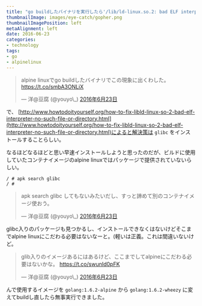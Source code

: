 ```yaml
---
title: "go buildしたバイナリを実行したら'/lib/ld-linux.so.2: bad ELF interpreter: No such file or directory'エラーが出た"
thumbnailImage: images/eye-catch/gopher.png
thumbnailImagePosition: left
metaAlignment: left
date: 2016-06-23
categories:
- technology
tags:
- go
- alpinelinux
---
```


<blockquote class="twitter-tweet" data-lang="ja"><p lang="ja" dir="ltr">alpine linuxでgo buildしたバイナリでこの現象に出くわした。 <a href="https://t.co/smbA3ONLiX">https://t.co/smbA3ONLiX</a></p>&mdash; 洋@豆腐 (@youyo\_) <a href="https://twitter.com/youyo_/status/745799897186631681">2016年6月23日</a></blockquote>
<script async src="//platform.twitter.com/widgets.js" charset="utf-8"></script></p>
<!--more-->

で、 [http://www.howtodoityourself.org/how-to-fix-libld-linux-so-2-bad-elf-interpreter-no-such-file-or-directory.html](http://www.howtodoityourself.org/how-to-fix-libld-linux-so-2-bad-elf-interpreter-no-such-file-or-directory.html)によると解決策は `glibc` をインストールすることらしい。  
  
なるほどなるほどと思い早速インストールしようと思ったのだが、ビルドに使用していたコンテナイメージのalpine linuxではパッケージで提供されていないらしい。

```
/ # apk search glibc
/ #
```

<blockquote class="twitter-tweet" data-lang="ja"><p lang="ja" dir="ltr">apk search glibc してもないみたいだし、すっと諦めて別のコンテナイメージ使おう。</p>&mdash; 洋@豆腐 (@youyo\_) <a href="https://twitter.com/youyo_/status/745800315899764736">2016年6月23日</a></blockquote>
<script async src="//platform.twitter.com/widgets.js" charset="utf-8"></script>

glibc入りのパッケージも見つかるし、インストールできなくはないけどそこまでalpine linuxにこだわる必要はないなーと。(軽いは正義。これは間違いないけど。

<blockquote class="twitter-tweet" data-lang="ja"><p lang="ja" dir="ltr">glib入りのイメージあるにはあるけど、ここまでしてalpineにこだわる必要はないかな。 <a href="https://t.co/swunId0pFK">https://t.co/swunId0pFK</a></p>&mdash; 洋@豆腐 (@youyo\_) <a href="https://twitter.com/youyo_/status/745800618233602049">2016年6月23日</a></blockquote>
<script async src="//platform.twitter.com/widgets.js" charset="utf-8"></script>

んで使用するイメージを `golang:1.6.2-alpine` から `golang:1.6.2-wheezy` に変えてbuildし直したら無事実行できました。
